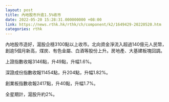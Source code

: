 ```yaml
---
layout: post
title: 內地股市升逾1.5%收市
date: 2022-05-20 15:28:31.000000000 +08:00
link: https://news.rthk.hk/rthk/ch/component/k2/1649429-20220520.htm
categories: rthk
---
```


內地股市造好，滬股企穩3100點以上收市。北向資金淨流入超過140億元人民幣，創逾5個月新高，煤炭、有色金屬、白酒等股份上升。房地產、大基建板塊回調。

上證指數收報3146點，升49點，升幅1.6%。

深證成份指數收報11454點，升204點，升幅1.82%。

創業板指數收報2417點，升40點，升幅1.7%。

全星期計，滬股升約2%。
